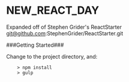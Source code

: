# NEW_REACT_DAY

Expanded off of Stephen Grider's ReactStarter git@github.com:StephenGrider/ReactStarter.git


###Getting Started###

Change to the project directory, and:

```
	> npm install
	> gulp
```
